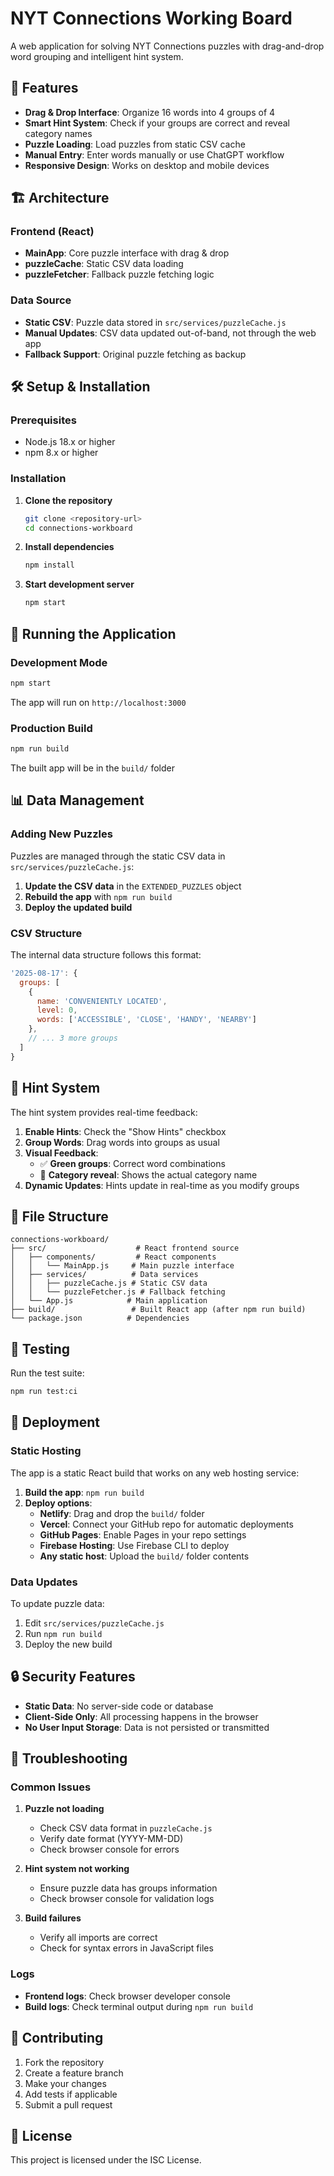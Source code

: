 # NYT Connections Working Board

A web application for solving NYT Connections puzzles with drag-and-drop word grouping and intelligent hint system.

## 🚀 Features

- **Drag & Drop Interface**: Organize 16 words into 4 groups of 4
- **Smart Hint System**: Check if your groups are correct and reveal category names
- **Puzzle Loading**: Load puzzles from static CSV cache
- **Manual Entry**: Enter words manually or use ChatGPT workflow
- **Responsive Design**: Works on desktop and mobile devices

## 🏗️ Architecture

### Frontend (React)
- **MainApp**: Core puzzle interface with drag & drop
- **puzzleCache**: Static CSV data loading
- **puzzleFetcher**: Fallback puzzle fetching logic

### Data Source
- **Static CSV**: Puzzle data stored in `src/services/puzzleCache.js`
- **Manual Updates**: CSV data updated out-of-band, not through the web app
- **Fallback Support**: Original puzzle fetching as backup

## 🛠️ Setup & Installation

### Prerequisites
- Node.js 18.x or higher
- npm 8.x or higher

### Installation

1. **Clone the repository**
   ```bash
   git clone <repository-url>
   cd connections-workboard
   ```

2. **Install dependencies**
   ```bash
   npm install
   ```

3. **Start development server**
   ```bash
   npm start
   ```

## 🚀 Running the Application

### Development Mode
```bash
npm start
```
The app will run on `http://localhost:3000`

### Production Build
```bash
npm run build
```
The built app will be in the `build/` folder

## 📊 Data Management

### Adding New Puzzles
Puzzles are managed through the static CSV data in `src/services/puzzleCache.js`:

1. **Update the CSV data** in the `EXTENDED_PUZZLES` object
2. **Rebuild the app** with `npm run build`
3. **Deploy the updated build**

### CSV Structure
The internal data structure follows this format:
```javascript
'2025-08-17': {
  groups: [
    {
      name: 'CONVENIENTLY LOCATED',
      level: 0,
      words: ['ACCESSIBLE', 'CLOSE', 'HANDY', 'NEARBY']
    },
    // ... 3 more groups
  ]
}
```

## 🎯 Hint System

The hint system provides real-time feedback:

1. **Enable Hints**: Check the "Show Hints" checkbox
2. **Group Words**: Drag words into groups as usual
3. **Visual Feedback**: 
   - ✅ **Green groups**: Correct word combinations
   - 🎯 **Category reveal**: Shows the actual category name
4. **Dynamic Updates**: Hints update in real-time as you modify groups

## 📁 File Structure

```
connections-workboard/
├── src/                    # React frontend source
│   ├── components/         # React components
│   │   └── MainApp.js     # Main puzzle interface
│   ├── services/          # Data services
│   │   ├── puzzleCache.js # Static CSV data
│   │   └── puzzleFetcher.js # Fallback fetching
│   └── App.js            # Main application
├── build/                 # Built React app (after npm run build)
└── package.json          # Dependencies
```

## 🧪 Testing

Run the test suite:
```bash
npm run test:ci
```

## 🚀 Deployment

### Static Hosting
The app is a static React build that works on any web hosting service:

1. **Build the app**: `npm run build`
2. **Deploy options**:
   - **Netlify**: Drag and drop the `build/` folder
   - **Vercel**: Connect your GitHub repo for automatic deployments
   - **GitHub Pages**: Enable Pages in your repo settings
   - **Firebase Hosting**: Use Firebase CLI to deploy
   - **Any static host**: Upload the `build/` folder contents

### Data Updates
To update puzzle data:
1. Edit `src/services/puzzleCache.js`
2. Run `npm run build`
3. Deploy the new build

## 🔒 Security Features

- **Static Data**: No server-side code or database
- **Client-Side Only**: All processing happens in the browser
- **No User Input Storage**: Data is not persisted or transmitted

## 🐛 Troubleshooting

### Common Issues

1. **Puzzle not loading**
   - Check CSV data format in `puzzleCache.js`
   - Verify date format (YYYY-MM-DD)
   - Check browser console for errors

2. **Hint system not working**
   - Ensure puzzle data has groups information
   - Check browser console for validation logs

3. **Build failures**
   - Verify all imports are correct
   - Check for syntax errors in JavaScript files

### Logs

- **Frontend logs**: Check browser developer console
- **Build logs**: Check terminal output during `npm run build`

## 🤝 Contributing

1. Fork the repository
2. Create a feature branch
3. Make your changes
4. Add tests if applicable
5. Submit a pull request

## 📄 License

This project is licensed under the ISC License.
